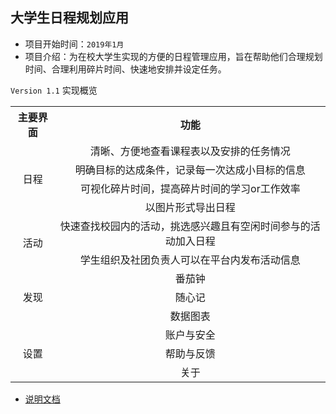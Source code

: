 ﻿## 大学生日程规划应用
- 项目开始时间：`2019年1月`
- 项目介绍：为在校大学生实现的方便的日程管理应用，旨在帮助他们合理规划时间、合理利用碎片时间、快速地安排并设定任务。

`Version 1.1` 实现概览

<body>
        <table width = "20%" ,align="center">
            <tr>
                <th>主要界面</th>
                <th>功能</th>   
            </tr>
            <tr>
                <td rowspan="4" align="center">日程</td>    
                <td align="center">清晰、方便地查看课程表以及安排的任务情况</td>
            </tr>
            <tr>
                <td align="center">明确目标的达成条件，记录每一次达成小目标的信息</td>
            </tr>
            <tr>
                <td align="center">可视化碎片时间，提高碎片时间的学习or工作效率</td>
            </tr>
            <tr>
                <td align="center">以图片形式导出日程</td>
            </tr>
            <tr>
                <td rowspan="2" align="center">活动</td>
                <td align="center">快速查找校园内的活动，挑选感兴趣且有空闲时间参与的活动加入日程</td>
            </tr>
            <tr>
                <td align="center">学生组织及社团负责人可以在平台内发布活动信息</td>
            </tr>
            <tr>
                <td rowspan="3" align="center">发现</td>
                <td align="center">番茄钟</td>
            </tr>
            <tr>
                <td align="center">随心记</td>
            </tr>
            <tr>
                <td align="center">数据图表</td>
            </tr>
            <tr>
                <td rowspan="3" align="center">设置</td>
                <td align="center">账户与安全</td>
            </tr>
            <tr>
                <td align="center">帮助与反馈</td>
            </tr>
            <tr>
                <td align="center">关于</td>
            </tr>
        </table>
</body>

- [说明文档](help/软件说明书.pdf)